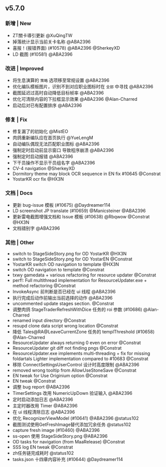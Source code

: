 ## v5.7.0

### 新增 | New

* ZT關卡導引更新 @XuQingTW
* 掉落统计显示当前关卡名称 @ABA2396
* 喜报！(报错界面) (#10578) @ABA2396 @SherkeyXD
* LD 截图 (#10581) @ABA2396

### 改进 | Improved

* 将生息演算的 `策略` 选项移至常规设置 @ABA2396
* 优化编队模板图片，识别不到对应职业图标时在 `全部` 中寻找 @ABA2396
* 截图延迟过高时自动降低目标帧率 @ABA2396
* 优化可清除内容的下拉框显示效果 @ABA2396 @Alan-Charred
* 启动后对已有配置排序 @ABA2396

### 修复 | Fix

* 修复漏了的初始化 @MistEO
* 肉鸽重新编队应在首页执行 @YueLengM
* 自动编队偶现无法匹配职业图标 @ABA2396
* 强制定时启动前显示窗口 导致程序崩溃 @ABA2396
* 强制定时启动报错 @ABA2396
* 下干员操作不显示干员组名字 @ABA2396
* CV-4 navigation @SherkeyXD
* Dormitory theme may block OCR sequence in EN fix #10645 @Constrat
* YostarKR ocr fix @HX3N

### 文档 | Docs

* 更新 bug-issue 模板 (#10675) @Daydreamer114
* LD screenshot JP translate (#10659) @Manicsteiner @ABA2396
* 更新雷电截图增强文档和 Issue 模板 (#10638) @Rbqwow @Constrat @HX3N
* 文档错别字 @ABA2396

### 其他 | Other

* switch to StageSideStory.png for OD YostarKR @HX3N
* switch to StageSideStory.png for OD YostarEN @Constrat
* YostarKR switch OD navigation to template @HX3N
* switch OD navigation to template @Constrat
* txwy gamedata + various refactoring for resource updater @Constrat
* perf!: Full multithread implementation for ResourceUpdater.exe + method refactoring @Constrat
* InvokeAsync 前判断是否已经在 ui 线程 @ABA2396
* 执行完成后动作前输出当前选择的动作 @ABA2396
* uncommented update stages section. @Constrat
* 调整肉鸽 StageTraderRefreshWithDice 任务的 roi 参数 (#10686) @Alan-Charred
* renamed input directory @Constrat
* resupd clone data script wrong location @Constrat
* 降低 Tales@RA@LeaveCurrentZone 任务的 templThreshold (#10658) @Alan-Charred
* ResourceUpdater always returning 0 even on error @Constrat
* ResourceUpdater git diff not finding pngs @Constrat
* ResourceUpdater.exe implements multi-threading + fix for missing foldartals Lighter implementation compared to #10683 @Constrat
* 移除 ConnectSettingsUserControl 设计时高度限制 @ABA2396
* removed wrong tooltip from AllowUseStoneSave @Constrat
* EN tweak for Use Originium option @Constrat
* EN tweak @Constrat
* 调整 bug report @ABA2396
* TimerSettings 改用 NumericUpDown 验证输入 @ABA2396
* 定时启动添加日志 @ABA2396
* 主定时器改用 Timer @ABA2396
* 在 ui 线程清除日志 @ABA2396
* 优化 RecognizerViewModel (#10641) @ABA2396 @status102
* 截图测试使用GetFreshImage替代添加冗余任务 @status102
* capture fresh image (#10460) @ABA2396
* ss-open 使用 StageSideStory.png @ABA2396
* OD tasks for navigation (from MaaRelease) @Constrat
* SSS log EN tweak @Constrat
* zh任务链完成耗时 @status102
* tasks.json 十四章内容补充 (#10644) @Daydreamer114
